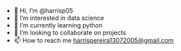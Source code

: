 - 👋 Hi, I’m @harrisp05
- 👀 I’m interested in data science
- 🌱 I’m currently learning python
- 💞️ I’m looking to collaborate on projects
- 📫 How to reach me harrispereira13072005@gmail.com


<!---
harrisp05/harrisp05 is a ✨ special ✨ repository because its `README.md` (this file) appears on your GitHub profile.
You can click the Preview link to take a look at your changes.
--->
